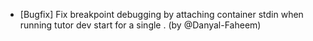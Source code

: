 - [Bugfix] Fix breakpoint debugging by attaching container stdin when running tutor dev start <service> for a single <service>. (by @Danyal-Faheem)